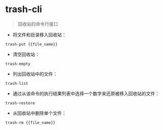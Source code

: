 # trash-cli

> 回收站的命令行接口

- 将文件和目录移入回收站：

`trash-put {{file_name}}`

- 清空回收站：

`trash-empty`

- 列出回收站中的文件：

`trash-list`

- 通过从该命令的执行结果列表中选择一个数字来还原被移入回收站的文件：

`trash-restore`

- 从回收站中删除单个文件：

`trash-rm {{file_name}}`

[#]: contributors: ([Datura stramonium L.])